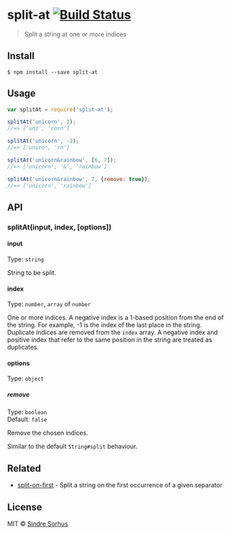 # split-at [![Build Status](https://travis-ci.org/sindresorhus/split-at.svg?branch=master)](https://travis-ci.org/sindresorhus/split-at)

> Split a string at one or more indices


## Install

```
$ npm install --save split-at
```


## Usage

```js
var splitAt = require('split-at');

splitAt('unicorn', 2);
//=> ['uni', 'corn']

splitAt('unicorn', -2);
//=> ['unico', 'rn']

splitAt('unicorn&rainbow', [6, 7]);
//=> ['unicorn', '&', 'rainbow']

splitAt('unicorn&rainbow', 7, {remove: true});
//=> ['unicorn', 'rainbow']
```


## API

### splitAt(input, index, [options])

#### input

Type: `string`

String to be split.

#### index

Type: `number`, `array` of `number`

One or more indices. A negative index is a 1-based position from the end of the string. For example, -1 is the index of the last place in the string. Duplicate indices are removed from the `index` array. A negative index and positive index that refer to the same position in the string are treated as duplicates.

#### options

Type: `object`

##### remove

Type: `boolean`  
Default: `false`

Remove the chosen indices.

Similar to the default `String#split` behaviour.


## Related

- [split-on-first](https://github.com/sindresorhus/split-on-first) - Split a string on the first occurrence of a given separator


## License

MIT © [Sindre Sorhus](http://sindresorhus.com)
